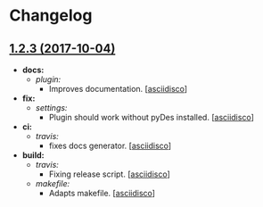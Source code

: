 Changelog
=========

[1.2.3 (2017-10-04)](https://github.com/asciidisco/plugin.video.telekom-sport/releases/tag/1.2.3)
------------------

- **docs:**
  - *plugin:*
    - Improves documentation.
      [[asciidisco](https://github.com/asciidisco)]
- **fix:**
  - *settings:*
    - Plugin should work without pyDes
      installed.
      [[asciidisco](https://github.com/asciidisco)]
- **ci:**
  - *travis:*
    - fixes docs generator.
      [[asciidisco](https://github.com/asciidisco)]
- **build:**
  - *travis:*
    - Fixing release script.
      [[asciidisco](https://github.com/asciidisco)]
  - *makefile:*
    - Adapts makefile.
      [[asciidisco](https://github.com/asciidisco)]